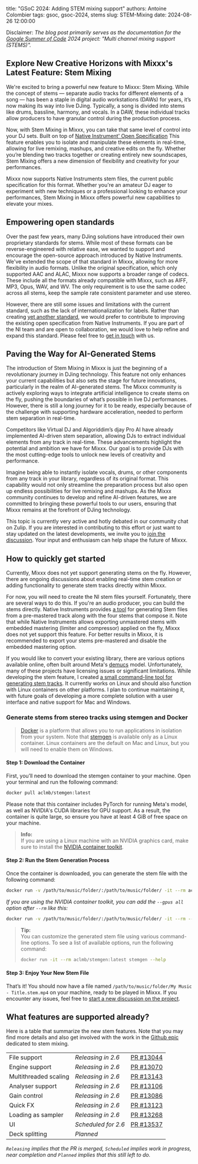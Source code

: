 title: "GSoC 2024: Adding STEM mixing support"
authors: Antoine Colombier
tags: gsoc, gsoc-2024, stems
slug: STEM-Mixing
date: 2024-08-26 12:00:00

Disclaimer: *The blog post primarily serves as the documentation for the [Google Summer of Code](https://summerofcode.withgoogle.com/) 2024 project: "Multi channel mixing support (STEMS)".*

## Explore New Creative Horizons with Mixxx's Latest Feature: Stem Mixing

We're excited to bring a powerful new feature to Mixxx: Stem Mixing. While the concept of stems — separate audio tracks for different elements of a song — has been a staple in digital audio workstations (DAWs) for years, it’s now making its way into live DJing. Typically, a song is divided into stems like drums, bassline, harmony, and vocals. In a DAW, these individual tracks allow producers to have granular control during the production process.

Now, with Stem Mixing in Mixxx, you can take that same level of control into your DJ sets. Built on top of [Native Instrument' Open Specification](https://www.stems-music.com) This feature enables you to isolate and manipulate these elements in real-time, allowing for live remixing, mashups, and creative edits on the fly. Whether you’re blending two tracks together or creating entirely new soundscapes, Stem Mixing offers a new dimension of flexibility and creativity for your performances.

Mixxx now supports Native Instruments stem files, the current public specification for this format. Whether you're an amateur DJ eager to experiment with new techniques or a professional looking to enhance your performances, Stem Mixing in Mixxx offers powerful new capabilities to elevate your mixes.

## Empowering open standards

Over the past few years, many DJing solutions have introduced their own proprietary standards for stems. While most of these formats can be reverse-engineered with relative ease, we wanted to support and encourage the open-source approach introduced by Native Instruments. We've extended the scope of that standard in Mixxx, allowing for more flexibility in audio formats. Unlike the original specification, which only supported AAC and ALAC, Mixxx now supports a broader range of codecs. These include all the formats already compatible with Mixxx, such as AIFF, MP3, Opus, WAV, and WV. The only requirement is to use the same codec across all stems, keep the sample rate consistent parameter and use stereo.

However, there are still some issues and limitations with the current standard, such as the lack of internationalization for labels. Rather than creating [yet another standard](https://imgs.xkcd.com/comics/standards_2x.png), we would prefer to contribute to improving the existing open specification from Native Instruments. If you are part of the NI team and are open to collaboration, we would love to help refine and expand this standard. Please feel free to [get in touch](https://mixxx.org/contact/) with us.

## Paving the Way for AI-Generated Stems

The introduction of Stem Mixing in Mixxx is just the beginning of a revolutionary journey in DJing technology. This feature not only enhances your current capabilities but also sets the stage for future innovations, particularly in the realm of AI-generated stems. The Mixxx community is actively exploring ways to integrate artificial intelligence to create stems on the fly, pushing the boundaries of what’s possible in live DJ performances. However, there is still a long journey for it to be ready, especially because of the challenge with supporting hardware acceleration, needed to perform stem separation in real-time.

Competitors like Virtual DJ and Algoriddim’s djay Pro AI have already implemented AI-driven stem separation, allowing DJs to extract individual elements from any track in real-time. These advancements highlight the potential and ambition we have for Mixxx. Our goal is to provide DJs with the most cutting-edge tools to unlock new levels of creativity and performance.

Imagine being able to instantly isolate vocals, drums, or other components from any track in your library, regardless of its original format. This capability would not only streamline the preparation process but also open up endless possibilities for live remixing and mashups. As the Mixxx community continues to develop and refine AI-driven features, we are committed to bringing these powerful tools to our users, ensuring that Mixxx remains at the forefront of DJing technology.

This topic is currently very active and hotly debated in our community chat on Zulip. If you are interested in contributing to this effort or just want to stay updated on the latest developments, we invite you to [join the discussion](https://mixxx.zulipchat.com/#narrow/stream/109171-development/topic/stem.20separation/near/439520527). Your input and enthusiasm can help shape the future of Mixxx.

## How to quickly get started

Currently, Mixxx does not yet support generating stems on the fly. However, there are ongoing discussions about enabling real-time stem creation or adding functionality to generate stem tracks directly within Mixxx.

For now, you will need to create the NI stem files yourself. Fortunately, there are several ways to do this. If you're an audio producer, you can build the stems directly. Native Instruments provides [a tool](https://www.stems-music.com/stem-creator-tool/) for generating Stem files from a pre-mastered track along with the four stems that compose it. Note that while Native Instruments allows exporting unmastered stems with embedded mastering (limiter and compressor) applied on the fly, Mixxx does not yet support this feature. For better results in Mixxx, it is recommended to export your stems pre-mastered and disable the embedded mastering option.

If you would like to convert your existing library, there are various options available online, often built around Meta's [demucs](https://github.com/facebookresearch/demucs) model. Unfortunately, many of these projects have licensing issues or significant limitations. While developing the stem feature, I created [a small command-line tool for generating stem tracks](https://github.com/acolombier/stemgen). It currently works on Linux and should also function with Linux containers on other platforms. I plan to continue maintaining it, with future goals of developing a more complete solution with a user interface and native support for Mac and Windows.

### Generate stems from stereo tracks using stemgen and Docker

> [Docker](https://www.docker.com/) is a platform that allows you to run applications in isolation from your system. Note that [stemgen](https://hub.docker.com/r/aclmb/stemgen) is available only as a Linux container. Linux containers are the default on Mac and Linux, but you will need to enable them on Windows.

#### Step 1: Download the Container

First, you’ll need to download the stemgen container to your machine. Open your terminal and run the following command:

```sh
docker pull aclmb/stemgen:latest
```

Please note that this container includes PyTorch for running Meta's model, as well as NVIDIA's CUDA libraries for GPU support. As a result, the container is quite large, so ensure you have at least 4 GiB of free space on your machine.

> **Info:**  
> If you are using a Linux machine with an NVIDIA graphics card, make sure to install the [NVIDIA container toolkit](https://docs.nvidia.com/datacenter/cloud-native/container-toolkit/latest/install-guide.html).

#### Step 2: Run the Stem Generation Process

Once the container is downloaded, you can generate the stem file with the following command:

```sh
docker run -v /path/to/music/folder/:/path/to/music/folder/ -it --rm aclmb/stemgen:latest stemgen "/path/to/music/folder/My Music - Title.ext" /path/to/music/folder
```

*If you are using the NVIDIA container toolkit, you can add the `--gpus all` option after `--rm` like this:*

```sh
docker run -v /path/to/music/folder/:/path/to/music/folder/ -it --rm --gpus all aclmb/stemgen:latest stemgen "/path/to/music/folder/My Music - Title.ext" /path/to/music/folder
```

> **Tip:**  
> You can customize the generated stem file using various command-line options. To see a list of available options, run the following command:
> ```sh
> docker run -it --rm aclmb/stemgen:latest stemgen --help
> ```

#### Step 3: Enjoy Your New Stem File

That’s it! You should now have a file named `/path/to/music/folder/My Music - Title.stem.mp4` on your machine, ready to be played in Mixxx. If you encounter any issues, feel free to [start a new discussion on the project](https://github.com/acolombier/stemgen/discussions/categories/q-a).

## What features are supported already?

Here is a table that summarize the new stem features. Note that you may find more details and also get involved with the work in the [Github epic](https://github.com/mixxxdj/mixxx/issues/13116) dedicated to stem mixing.

|                       |                     |                                                          |
|-----------------------|---------------------|----------------------------------------------------------|
| File   support        | *Releasing in 2.6*  | [PR #13044](https://github.com/mixxxdj/mixxx/pull/13044) |
| Engine support        | *Releasing in 2.6*  | [PR #13070](https://github.com/mixxxdj/mixxx/pull/13070) |
| Multithreaded scaling | *Releasing in 2.6*  | [PR #13143](https://github.com/mixxxdj/mixxx/pull/13143) |
| Analyser support      | *Releasing in 2.6*  | [PR #13106](https://github.com/mixxxdj/mixxx/pull/13106) |
| Gain control          | *Releasing in 2.6*  | [PR #13086](https://github.com/mixxxdj/mixxx/pull/13086) |
| Quick FX              | *Releasing in 2.6*  | [PR #13123](https://github.com/mixxxdj/mixxx/pull/13123) |
| Loading as sampler    | *Releasing in 2.6*  | [PR #13268](https://github.com/mixxxdj/mixxx/pull/13268) |
| UI                    | *Scheduled for 2.6* | [PR #13537](https://github.com/mixxxdj/mixxx/pull/13537) |
| Deck splitting        | *Planned*           |                                                          |

*`Releasing` implies that the PR is merged, `Scheduled` implies work in progress, near completion and `Planned` implies that this still left to do.*
